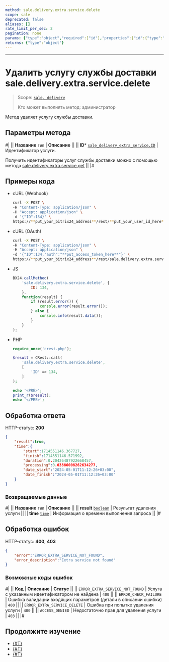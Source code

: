 ```yaml
---
method: sale.delivery.extra.service.delete
scope: sale
deprecated: false
aliases: []
rate_limit_per_sec: 2
pagination: none
params: {"type":"object","required":["id"],"properties":{"id":{"type":"integer"}}}
returns: {"type":"object"}
---
```



---

# Удалить услугу службы доставки sale.delivery.extra.service.delete

> Scope: [`sale, delivery`](../../../scopes/permissions.md)
>
> Кто может выполнять метод: администратор

Метод удаляет услугу службы доставки.

## Параметры метода



#|
|| **Название**
`тип` | **Описание** ||
|| **ID***
[`sale_delivery_extra_service.ID`](../../data-types.md) | Идентификатор услуги.

Получить идентификаторы услуг службы доставки можно с помощью метода [sale.delivery.extra.service.get](./sale-delivery-extra-service-get.md)
 ||
|#

## Примеры кода





- cURL (Webhook)

    ```bash
    curl -X POST \
    -H "Content-Type: application/json" \
    -H "Accept: application/json" \
    -d '{"ID":134}' \
    https://**put_your_bitrix24_address**/rest/**put_your_user_id_here**/**put_your_webhook_here**/sale.delivery.extra.service.delete
    ```

- cURL (OAuth)

    ```bash
    curl -X POST \
    -H "Content-Type: application/json" \
    -H "Accept: application/json" \
    -d '{"ID":134,"auth":"**put_access_token_here**"}' \
    https://**put_your_bitrix24_address**/rest/sale.delivery.extra.service.delete
    ```

- JS

    ```js
    BX24.callMethod(
        'sale.delivery.extra.service.delete', {
            ID: 134,
        },
        function(result) {
            if (result.error()) {
                console.error(result.error());
            } else {
                console.info(result.data());
            }
        }
    );
    ```

- PHP

    ```php
    require_once('crest.php');

    $result = CRest::call(
        'sale.delivery.extra.service.delete',
        [
            'ID' => 134,
        ]
    );

    echo '<PRE>';
    print_r($result);
    echo '</PRE>';
    ```



## Обработка ответа

HTTP-статус: **200**

```json
{
    "result":true,
    "time":{
        "start":1714551146.367727,
        "finish":1714551146.571992,
        "duration":0.20426487922668457,
        "processing":0.03886008262634277,
        "date_start":"2024-05-01T11:12:26+03:00",
        "date_finish":"2024-05-01T11:12:26+03:00"
    }
}
```

### Возвращаемые данные

#|
|| **Название**
`тип` | **Описание** ||
|| **result**
[`boolean`](../../../data-types.md) | Результат удаления услуги ||
|| **time**
[`time`](../../../data-types.md) | Информация о времени выполнения запроса ||
|#

## Обработка ошибок

HTTP-статус: **400**, **403**

```json
{
    "error":"ERROR_EXTRA_SERVICE_NOT_FOUND",
    "error_description":"Extra service not found"
}
```



### Возможные коды ошибок

#|
|| **Код** | **Описание** | **Статус** ||
|| `ERROR_EXTRA_SERVICE_NOT_FOUND` | Услуга с указанным идентификатором не найдена | `400` || 
|| `ERROR_CHECK_FAILURE` | Ошибка валидации входящих параметров (детали в описании ошибки) | `400` || 
|| `ERROR_EXTRA_SERVICE_DELETE` | Ошибка при попытке удаления услуги | `400` || 
|| `ACCESS_DENIED` | Недостаточно прав для удаления услуги | `403` ||
|#



## Продолжите изучение

- [{#T}](./sale-delivery-extra-service-add.md)
- [{#T}](./sale-delivery-extra-service-update.md)
- [{#T}](./sale-delivery-extra-service-get.md)
